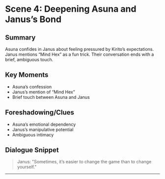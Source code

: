 # Scene 4: Deepening Asuna and Janus’s Bond

## Summary
Asuna confides in Janus about feeling pressured by Kirito’s expectations. Janus mentions “Mind Hex” as a fun trick. Their conversation ends with a brief, ambiguous touch.

## Key Moments
- Asuna’s confession
- Janus’s mention of “Mind Hex”
- Brief touch between Asuna and Janus

## Foreshadowing/Clues
- Asuna’s emotional dependency
- Janus’s manipulative potential
- Ambiguous intimacy

## Dialogue Snippet
> Janus: "Sometimes, it’s easier to change the game than to change yourself."

---
